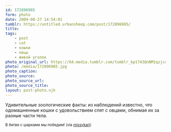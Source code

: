 ```yaml
---
id: 172896985
form: photo
date: 2009-08-27 14:54:01
tumblr: https://untitled.urbansheep.com/post/172896985/
title:
tags:
    - post
    - cat
    - кошки
    - овцы
    - живой уголок
photo_original_url: https://64.media.tumblr.com/tumblr_kp1743QnNM1qzjcoho1_500.jpg
photo: /media/172896985.jpg
photo_caption: 
photo_source:
photo_source_url:
photo_source_title:
layout: post-photo.njk
---
```


<p>Удивительные зоологические факты: из наблюдений известно, что одомашненные кошки с удовольствием спят с овцами, обнимая их за разные части тела.</p>

<p><small>В битве с шарками мы победим! (via <a href="http://missykari.tumblr.com/post/172892892">missykari</a>)</small></p>
